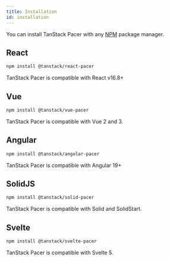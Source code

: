 ```yaml
---
title: Installation
id: installation
---
```


You can install TanStack Pacer with any [NPM](https://npmjs.com) package manager.

## React

```sh
npm install @tanstack/react-pacer
```

TanStack Pacer is compatible with React v16.8+

## Vue

```sh
npm install @tanstack/vue-pacer
```

TanStack Pacer is compatible with Vue 2 and 3.

## Angular

```sh
npm install @tanstack/angular-pacer
```

TanStack Pacer is compatible with Angular 19+

## SolidJS

```sh
npm install @tanstack/solid-pacer
```

TanStack Pacer is compatible with Solid and SolidStart.

## Svelte

```sh
npm install @tanstack/svelte-pacer
```

TanStack Pacer is compatible with Svelte 5.
